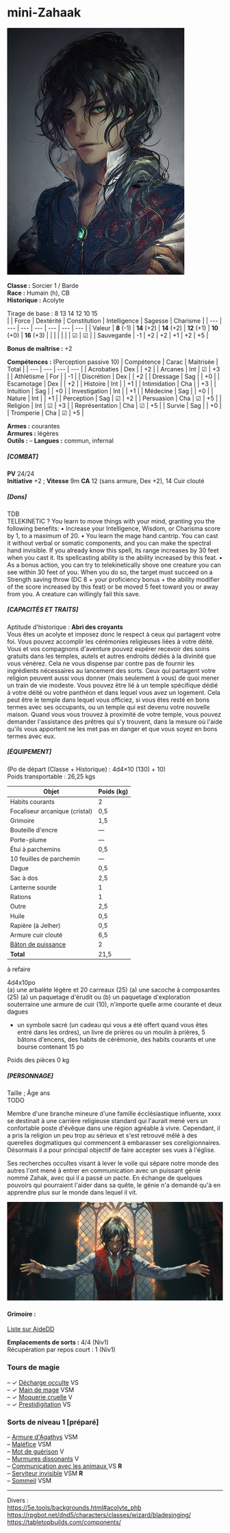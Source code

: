 # mini-Zahaak

![c:\Users\Emmental\Documents\git\JDR\_images\yuumei_hello.png](../_images/yuumei_hello.png)  

**Classe :** Sorcier 1 / Barde      
**Race :**  Humain (h), CB  
**Historique :** Acolyte  

Tirage de base : 8 13 14 12 10 15  
| | Force | Dextérité | Constitution | Intelligence | Sagesse | Charisme | 
| ---  | --- | --- | --- | --- | --- | --- | 
| Valeur | **8** (-1) | **14** (+2) | **14** (+2) | **12** (+1) | **10** (+0) |  **16** (+3) |
|  |  |   |   |  | ☑ |  ☑ |
|  Sauvegarde | -1 | +2 | +2 | +1 | +2 | +5 |

**Bonus de maîtrise :** +2  

**Compétences :** (Perception passive 10)
| Compétence | Carac | Maitrisée | Total |
| --- | --- | --- | --- | 
| Acrobaties | Dex |  | +2 |
| Arcanes | Int | ☑ | +3 |
| Athlétisme | For |  | -1 |
| Discrétion | Dex |  | +2 |
| Dressage | Sag |  | +0 |
| Escamotage | Dex |  | +2 |
| Histoire | Int |  | +1 |
| Intimidation | Cha |  | +3 |
| Intuition | Sag |  | +0 |
| Investigation | Int |  | +1 |
| Médecine | Sag |  | +0 |
| Nature | Int |  | +1 |
| Perception | Sag | ☑ | +2 |
| Persuasion | Cha | ☑ | +5 |
| Religion | Int | ☑ | +3 |
| Représentation | Cha | ☑ | +5 |
| Survie | Sag |  | +0 |
| Tromperie | Cha | ☑ | +5 |

**Armes :** courantes  
**Armures :** légères  
**Outils :** – 
**Langues :** commun, infernal  

##### [COMBAT]
**PV** 24/24  
**Initiative** +2 ; **Vitesse** 9m
**CA** 12 (sans armure, Dex +2), 14 Cuir clouté 



##### [Dons]
TDB  
TELEKINETIC ?
You learn to move things with your mind, granting
you the following benefits:
• Increase your Intelligence, Wisdom, or Charisma
score by 1, to a maximum of 20.
• You learn the mage hand cantrip. You can cast it
without verbal or somatic components, and you
can make the spectral hand invisible. If you already know this spell, its range increases by 30
feet when you cast it. Its spellcasting ability is the
ability increased by this feat.
• As a bonus action, you can try to telekinetically
shove one creature you can see within 30 feet of
you. When you do so, the target must succeed on
a Strength saving throw (DC 8 + your proficiency
bonus + the ability modifier of the score increased
by this feat) or be moved 5 feet toward you or away
from you. A creature can willingly fail this save.


##### [CAPACITÉS ET TRAITS]

Aptitude d'historique : **Abri des croyants**  
Vous êtes un acolyte et imposez donc le respect à ceux qui partagent votre foi. Vous pouvez accomplir les cérémonies religieuses liées à votre déité. Vous et vos compagnons
d'aventure pouvez espérer recevoir des soins gratuits dans les temples, autels et autres endroits dédiés à la divinité que vous vénérez. Cela ne vous dispense par contre pas
de fournir les ingrédients nécessaires au lancement des sorts. Ceux qui partagent votre religion peuvent aussi vous donner (mais seulement à vous) de quoi mener un train
de vie modeste.
Vous pouvez être lié à un temple spécifique dédié à votre déité ou votre panthéon et dans lequel vous avez un logement. Cela peut être le temple dans lequel vous officiez,
si vous êtes resté en bons termes avec ses occupants, ou un temple qui est devenu votre nouvelle maison. Quand vous vous trouvez à proximité de votre temple, vous pouvez
demander l'assistance des prêtres qui s'y trouvent, dans la mesure où l'aide qu'ils vous apportent ne les met pas en danger et que vous soyez en bons termes avec eux.


##### [ÉQUIPEMENT]
(Po de départ (Classe + Historique) : 4d4×10 (130) + 10)  
Poids transportable : 26,25 kgs  


| Objet | Poids (kg) | 
| --- | --- |  
| Habits courants | 2 |
| Focaliseur arcanique (cristal) | 0,5 |
| Grimoire | 1,5 |
| Bouteille d'encre | — | 
| Porte-plume | — | 
| Étui à parchemins | 0,5 |
| 10 feuilles de parchemin | — |
| Dague | 0,5 |
| Sac à dos | 2,5 |
| Lanterne sourde | 1 |
| Rations | 1 | 
| Outre | 2,5 | 
| Huile | 0,5 | 
| Rapière (à Jelher) | 0,5 | 
| Armure cuir clouté | 6,5 | 
| [Bâton de puissance](https://5e-drs.fr/liste-objets-magiques/baton-de-puissance/) | 2 |
| **Total** | 21,5 | 
à refaire 

4d4x10po  
 (a) une arbalète légère et 20 carreaux  (25)
(a) une sacoche à composantes (25)
(a) un paquetage d'érudit ou (b) un paquetage d'exploration
souterraine
une armure de cuir (10), n'importe quelle arme courante et deux
dagues
+ un symbole sacré (un cadeau qui vous a été
offert quand vous êtes entré dans les ordres), un livre de
prières ou un moulin à prières, 5 bâtons d'encens, des
habits de cérémonie, des habits courants et une bourse
contenant 15 po

Poids des pièces 0 kg 


##### [PERSONNAGE]
Taille  ; Âge   ans  
TODO

Membre d'une branche mineure d'une famille écclésiastique influente, xxxx se destinait à une carrière religieuse standard qui l'aurait mené vers un confortable poste d'évêque dans une région agréable à vivre. Cependant, il a pris la religion un peu trop au sérieux et s'est retrouvé mêlé à des querelles dogmatiques qui commencent à embarasser ses coreligionnaires. Désormais il a pour principal objectif de faire accepter ses vues à l'église.

Ses recherches occultes visant à lever le voile qui sépare notre monde des autres l'ont mené à entrer en communication avec un puissant génie nommé Zahak, avec qui il a passé un pacte. En échange de quelques pouvoirs qui pourraient l'aider dans sa quête, le génie n'a demandé qu'à en apprendre plus sur le monde dans lequel il vit.





![c:\Users\Emmental\Documents\git\JDR\_images\yuumei_my_domain.png](../_images/yuumei_my_domain.png)  

#### Grimoire :

[Liste sur AideDD](https://www.aidedd.org/dnd-filters/sorts.php)

**Emplacements de sorts :** 4/4 (Niv1)   
Récupération par repos court : 1 (Niv1)

### Tours de magie 

– ✓ [Décharge occulte](https://www.aidedd.org/dnd/sorts.php?vf=decharge-occulte ) VS   
– ✓ [Main de mage](https://www.aidedd.org/dnd/sorts.php?vf=main-de-mage) VSM  
– ✓ [Moquerie cruelle](https://www.aidedd.org/dnd/sorts.php?vf=moquerie-cruelle) V    
– ✓ [Prestidigitation](https://www.aidedd.org/dnd/sorts.php?vf=prestidigitation) VS  

### Sorts de niveau 1 [préparé]

– [Armure d'Agathys](https://www.aidedd.org/dnd/sorts.php?vf=armure-d-agathys) VSM  
– [Maléfice](https://www.aidedd.org/dnd/sorts.php?vf=malefice) VSM   
– [Mot de guérison](https://www.aidedd.org/dnd/sorts.php?vf=mot-de-guerison) V  
– [Murmures dissonants](https://www.aidedd.org/dnd/sorts.php?vf=murmures-dissonants) V  
– [Communication avec les animaux	](https://www.aidedd.org/dnd/sorts.php?vf=communication-avec-les-animaux) VS **R**  
– [Serviteur invisible](https://www.aidedd.org/dnd/sorts.php?vf=serviteur-invisible) VSM **R**  
– [Sommeil](https://www.aidedd.org/dnd/sorts.php?vf=sommeil) VSM   



_____

Divers :  
https://5e.tools/backgrounds.html#acolyte_phb  
https://rpgbot.net/dnd5/characters/classes/wizard/bladesinging/  
https://tabletopbuilds.com/components/  